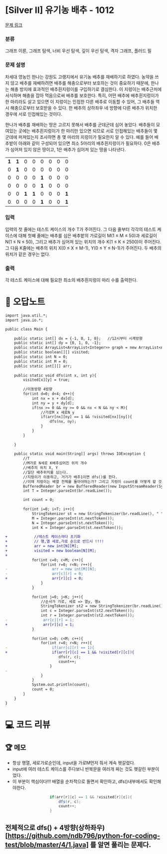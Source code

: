 # [Silver II] 유기농 배추 - 1012 

[문제 링크](https://www.acmicpc.net/problem/1012) 

### 분류

그래프 이론, 그래프 탐색, 너비 우선 탐색, 깊이 우선 탐색, 격자 그래프, 플러드 필

### 문제 설명

<p>차세대 영농인 한나는 강원도 고랭지에서 유기농 배추를 재배하기로 하였다. 농약을 쓰지 않고 배추를 재배하려면 배추를 해충으로부터 보호하는 것이 중요하기 때문에, 한나는 해충 방지에 효과적인 배추흰지렁이를 구입하기로 결심한다. 이 지렁이는 배추근처에 서식하며 해충을 잡아 먹음으로써 배추를 보호한다. 특히, 어떤 배추에 배추흰지렁이가 한 마리라도 살고 있으면 이 지렁이는 인접한 다른 배추로 이동할 수 있어, 그 배추들 역시 해충으로부터 보호받을 수 있다. 한 배추의 상하좌우 네 방향에 다른 배추가 위치한 경우에 서로 인접해있는 것이다.</p>

<p>한나가 배추를 재배하는 땅은 고르지 못해서 배추를 군데군데 심어 놓았다. 배추들이 모여있는 곳에는 배추흰지렁이가 한 마리만 있으면 되므로 서로 인접해있는 배추들이 몇 군데에 퍼져있는지 조사하면 총 몇 마리의 지렁이가 필요한지 알 수 있다. 예를 들어 배추밭이 아래와 같이 구성되어 있으면 최소 5마리의 배추흰지렁이가 필요하다. 0은 배추가 심어져 있지 않은 땅이고, 1은 배추가 심어져 있는 땅을 나타낸다.</p>

<table class="table table-bordered" style="width:40%">
	<tbody>
		<tr>
			<td style="text-align:center; width:4%"><strong>1</strong></td>
			<td style="text-align:center; width:4%"><strong>1</strong></td>
			<td style="text-align:center; width:4%">0</td>
			<td style="text-align:center; width:4%">0</td>
			<td style="text-align:center; width:4%">0</td>
			<td style="text-align:center; width:4%">0</td>
			<td style="text-align:center; width:4%">0</td>
			<td style="text-align:center; width:4%">0</td>
			<td style="text-align:center; width:4%">0</td>
			<td style="text-align:center; width:4%">0</td>
		</tr>
		<tr>
			<td style="text-align:center; width:4%">0</td>
			<td style="text-align:center; width:4%"><strong>1</strong></td>
			<td style="text-align:center; width:4%">0</td>
			<td style="text-align:center; width:4%">0</td>
			<td style="text-align:center; width:4%">0</td>
			<td style="text-align:center; width:4%">0</td>
			<td style="text-align:center; width:4%">0</td>
			<td style="text-align:center; width:4%">0</td>
			<td style="text-align:center; width:4%">0</td>
			<td style="text-align:center; width:4%">0</td>
		</tr>
		<tr>
			<td style="text-align:center; width:4%">0</td>
			<td style="text-align:center; width:4%">0</td>
			<td style="text-align:center; width:4%">0</td>
			<td style="text-align:center; width:4%">0</td>
			<td style="text-align:center; width:4%"><strong>1</strong></td>
			<td style="text-align:center; width:4%">0</td>
			<td style="text-align:center; width:4%">0</td>
			<td style="text-align:center; width:4%">0</td>
			<td style="text-align:center; width:4%">0</td>
			<td style="text-align:center; width:4%">0</td>
		</tr>
		<tr>
			<td style="text-align:center; width:4%">0</td>
			<td style="text-align:center; width:4%">0</td>
			<td style="text-align:center; width:4%">0</td>
			<td style="text-align:center; width:4%">0</td>
			<td style="text-align:center; width:4%"><strong>1</strong></td>
			<td style="text-align:center; width:4%">0</td>
			<td style="text-align:center; width:4%">0</td>
			<td style="text-align:center; width:4%">0</td>
			<td style="text-align:center; width:4%">0</td>
			<td style="text-align:center; width:4%">0</td>
		</tr>
		<tr>
			<td style="text-align:center; width:4%">0</td>
			<td style="text-align:center; width:4%">0</td>
			<td style="text-align:center; width:4%"><strong>1</strong></td>
			<td style="text-align:center; width:4%"><strong>1</strong></td>
			<td style="text-align:center; width:4%">0</td>
			<td style="text-align:center; width:4%">0</td>
			<td style="text-align:center; width:4%">0</td>
			<td style="text-align:center; width:4%"><strong>1</strong></td>
			<td style="text-align:center; width:4%"><strong>1</strong></td>
			<td style="text-align:center; width:4%"><strong>1</strong></td>
		</tr>
		<tr>
			<td style="text-align:center; width:4%">0</td>
			<td style="text-align:center; width:4%">0</td>
			<td style="text-align:center; width:4%">0</td>
			<td style="text-align:center; width:4%">0</td>
			<td style="text-align:center; width:4%"><strong>1</strong></td>
			<td style="text-align:center; width:4%">0</td>
			<td style="text-align:center; width:4%">0</td>
			<td style="text-align:center; width:4%"><strong>1</strong></td>
			<td style="text-align:center; width:4%"><strong>1</strong></td>
			<td style="text-align:center; width:4%"><strong>1</strong></td>
		</tr>
	</tbody>
</table>

### 입력 

 <p>입력의 첫 줄에는 테스트 케이스의 개수 T가 주어진다. 그 다음 줄부터 각각의 테스트 케이스에 대해 첫째 줄에는 배추를 심은 배추밭의 가로길이 M(1 ≤ M ≤ 50)과 세로길이 N(1 ≤ N ≤ 50), 그리고 배추가 심어져 있는 위치의 개수 K(1 ≤ K ≤ 2500)이 주어진다. 그 다음 K줄에는 배추의 위치 X(0 ≤ X ≤ M-1), Y(0 ≤ Y ≤ N-1)가 주어진다. 두 배추의 위치가 같은 경우는 없다.</p>

### 출력 

 <p>각 테스트 케이스에 대해 필요한 최소의 배추흰지렁이 마리 수를 출력한다.</p>



#  🚀  오답노트 

```diff
import java.util.*;
import java.io.*;

public class Main {
    
    public static int[] dx = {-1, 0, 1, 0};   //12시부터 시계방향 
    public static int[] dy = {0, 1, 0, -1};
    public static ArrayList<ArrayList<Integer>> graph = new ArrayList<ArrayList<Integer>>();
    public static boolean[][] visited;
    public static int N = 0;
    public static int M = 0;
    public static int[][] arr;
    
    public static void dfs(int x, int y){
        visited[x][y] = true;
        
        //이동방향 4방향 
        for(int d=0; d<4; d++){
            int nx = x + dx[d];
            int ny = y + dy[d];
            if(nx >= 0 && ny >= 0 && nx < N && ny < M){
                //가로M x 세로N y
                if(arr[nx][ny] == 1 && !visited[nx][ny]){
                    dfs(nx, ny);
                }
            }
        }
    
    }
    
    public static void main(String[] args) throws IOException {
        //T
        //M가로 N세로 K배추심어진 위치 개수
        //배추의 위치 X, Y
        //일단 배추위치를 심는다.
        //지렁이가 이동하고, 거기가 배추1이면 dfs()를 한다.
        //이때 지렁이는 배열 전체를 돌아야하는가? 그리고 지렁이 count를 어떻게 할 것인가. 
        BufferedReader br = new BufferedReader(new InputStreamReader(System.in));
        int T = Integer.parseInt(br.readLine());

        int count = 0;
        
        for(int i=0; i<T; i++){
            StringTokenizer st = new StringTokenizer(br.readLine(), " ");
            M = Integer.parseInt(st.nextToken());
            N = Integer.parseInt(st.nextToken());
            int K = Integer.parseInt(st.nextToken());
            
+            //테스트 케이스마다 초기화 
+            // 행,열 세로,가로 순으로 반드시 !!!!
+            arr = new int[N][M];
+            visited = new boolean[N][M];
+
            for(int c=0; c<M; c++){
                for(int r=0; r<N; r++){
-                    arr = new int[M][N];
-                    arr[c][r] = 0;
+                    arr[r][c] = 0;
                }
            }
            
            for(int j=0; j<K; j++){
                //순서가 가로, 세로 => 열y, 행x
                StringTokenizer st2 = new StringTokenizer(br.readLine(), " ");
                int c = Integer.parseInt(st2.nextToken());
                int r = Integer.parseInt(st2.nextToken());
-                arr[c][r] = 1;
+                arr[r][c] = 1;
            }
            
            for(int c=0; c<M; c++){
                for(int r=0; r<N; r++){
-                    if(arr[c][r] == 1){
+                    if(arr[r][c] == 1 && !visited[r][c]){
                        dfs(r, c);
                        count++;
                    }
-                    
                }
            }
            System.out.println(count);
            count = 0;
        }
    }
}

```

# 💻 코드 리뷰




 ## 🏆 메모 

- 항상 행열, 세로가로순인데, input을 가로M먼저 줘서 계속 헷갈렸다.
- input에 여러 테스트 케이스를 주다보니 반복문을 여러개 짜는 것도 헷갈린 부분이었다.
- 이 부분이 핵심이다!!! 배열을 순차적으로 돌면서 확인하고, dfs()내부에서도 확인해야한다. 
```java
                    if(arr[r][c] == 1 && !visited[r][c]){
                        dfs(r, c);
                        count++;
                    }
```
## 전체적으로 dfs() + 4방향(상하좌우)[https://github.com/ndb796/python-for-coding-test/blob/master/4/1.java] 를 알면 풀리는 문제다. 